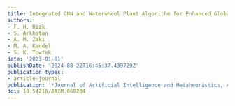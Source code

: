 ```yaml
---
title: Integrated CNN and Waterwheel Plant Algorithm for Enhanced Global Traffic Detection
authors:
- F. H. Rizk
- S. Arkhstan
- A. M. Zaki
- M. A. Kandel
- S. K. Towfek
date: '2023-01-01'
publishDate: '2024-08-22T16:45:37.439729Z'
publication_types:
- article-journal
publication: '*Journal of Artificial Intelligence and Metaheuristics, ASPG*'
doi: 10.54216/JAIM.060204
---
```

